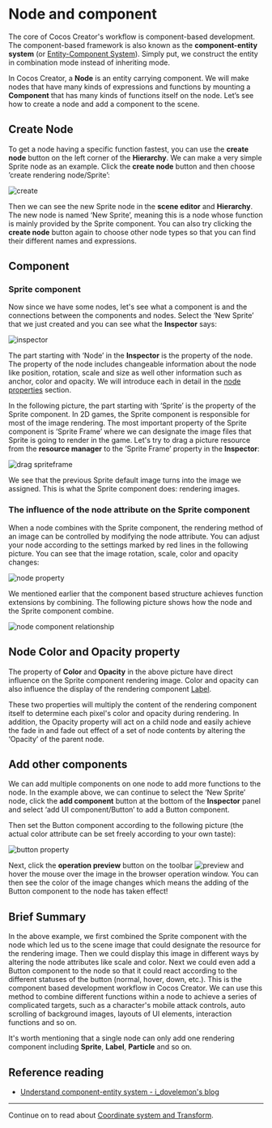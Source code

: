 # Node and component

The core of Cocos Creator's workflow is component-based development. The component-based framework is also known as the **component-entity system** (or [Entity-Component System](https://en.wikipedia.org/wiki/Entity_component_system)). Simply put, we construct the entity in combination mode instead of inheriting mode.

In Cocos Creator, a **Node** is an entity carrying component. We will make nodes that have many kinds of expressions and functions by mounting a **Component** that has many kinds of functions itself on the node. Let’s see how to create a node and add a component to the scene.

## Create Node

To get a node having a specific function fastest, you can use the **create node** button on the left corner of the **Hierarchy**. We can make a very simple Sprite node as an example. Click the **create node** button and then choose ’create rendering node/Sprite’:

![create](node-component/create.png)

Then we can see the new Sprite node in the **scene editor** and **Hierarchy**. The new node is named ‘New Sprite’, meaning this is a node whose function is mainly provided by the Sprite component. You can also try clicking the **create node** button again to choose other node types so that you can find their different names and expressions.

## Component

### Sprite component

Now since we have some nodes, let's see what a component is and the connections between the components and nodes. Select the ‘New Sprite’ that we just created and you can see what the **Inspector** says:

![inspector](node-component/inspector.png)

The part starting with ‘Node’ in the **Inspector** is the property of the node. The property of the node includes changeable information about the node like position, rotation, scale and size as well other information such as anchor, color and opacity. We will introduce each in detail in the [node properties](node-properties.md) section.

In the following picture, the part starting with ‘Sprite’ is the property of the Sprite component. In 2D games, the Sprite component is responsible for most of the image rendering. The most important property of the Sprite component is ‘Sprite Frame’ where we can designate the image files that Sprite is going to render in the game. Let's try to drag a picture resource from the **resource manager** to the ‘Sprite Frame’ property in the **Inspector**:

![drag spriteframe](node-component/drag_spriteframe.png)

We see that the previous Sprite default image turns into the image we assigned. This is what the Sprite component does: rendering images.

### The influence of the node attribute on the Sprite component

When a node combines with the Sprite component, the rendering method of an image can be controlled by modifying the node attribute. You can adjust your node according to the settings marked by red lines in the following picture. You can see that the image rotation, scale, color and opacity changes:

![node property](node-component/change_node_property.png)

We mentioned earlier that the component based structure achieves function extensions by combining. The following picture shows how the node and the Sprite component combine.

![node component relationship](node-component/node_chart.png)

## Node Color and Opacity property

The property of **Color** and **Opacity** in the above picture have direct influence on the Sprite component rendering image. Color and opacity can also influence the display of the rendering component [Label](../components/label.md).

These two properties will multiply the content of the rendering component itself to determine each pixel's color and opacity during rendering. In addition, the Opacity property will act on a child node and easily achieve the fade in and fade out effect of a set of node contents by altering the ‘Opacity’ of the parent node.

## Add other components

We can add multiple components on one node to add more functions to the node. In the example above, we can continue to select the ‘New Sprite’ node, click the **add component** button at the bottom of the **Inspector** panel and select ‘add UI component/Button’ to add a Button component.

Then set the Button component according to the following picture (the actual color attribute can be set freely according to your own taste):

![button property](node-component/button_property.png)

Next, click the **operation preview** button on the toolbar ![preview](../basics/toolbar/preview.png) and hover the mouse over the image in the browser operation window. You can then see the color of the image changes which means the adding of the Button component to the node has taken effect!

## Brief Summary

In the above example, we first combined the Sprite component with the node which led us to the scene image that could designate the resource for the rendering image. Then we could display this image in different ways by altering the node attributes like scale and color. Next we could even add a Button component to the node so that it could react according to the different statuses of the button (normal, hover, down, etc.). This is the component based development workflow in Cocos Creator. We can use this method to combine different functions within a node to achieve a series of complicated targets, such as a character's mobile attack controls, auto scrolling of background images, layouts of UI elements, interaction functions and so on.

It's worth mentioning that a single node can only add one rendering component including **Sprite**, **Label**, **Particle** and so on.

## Reference reading

- [Understand component-entity system - i_dovelemon's blog](http://blog.csdn.net/i_dovelemon/article/details/25798677)

<hr>

Continue on to read about [Coordinate system and Transform](transform.md).
